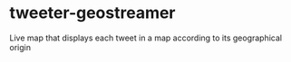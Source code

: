 # tweeter-geostreamer
Live map that displays each tweet in a map according to its geographical origin
